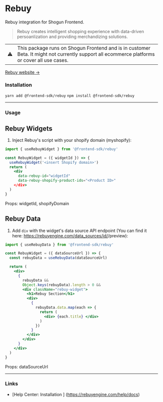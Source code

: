 # Rebuy

Rebuy integration for Shogun Frontend.

> Rebuy creates intelligent shopping experience with data-driven persoanlization and providing merchandizing solutions.

<table>
  <tbody>
    <tr>
      <td>⚠️</td>
      <td>This package runs on Shogun Frontend and is in customer Beta. It might not currently support all ecommerce platforms or cover all use cases.</td>
    </tr>
  </tbody>
</table>

[Rebuy website →](https://rebuyengine.com)

### Installation

`yarn add @frontend-sdk/rebuy`
`npm install @frontend-sdk/rebuy`

---

### Usage

## Rebuy Widgets

1. Inject Rebuy's script with your shopify domain (myshopify):

  ```jsx
  import { useRebuyWidget } from '@frontend-sdk/rebuy'

  const RebuyWidget = ({ widgetId }) => {
    useRebuyWidget('<insert Shopify domain>')
    return (
      <div
        data-rebuy-id="widgetId"
        data-rebuy-shopify-product-ids="<Product ID>"
      </div>
    )
  }
  ```

Props: widgetId, shopifyDomain

## Rebuy Data

1. Add `div` with the widget's data source API endpoint (You can find it here: https://rebuyengine.com/data_sources/id/<Data Source Id>/preview):

  ```jsx
  import { useRebuyData } from '@frontend-sdk/rebuy'

  const RebuyWidget = ({ dataSourceUrl }) => {
    const rebuyData = useRebuyData(dataSourceUrl)

    return (
      <div>
        { 
          rebuyData && 
          Object.keys(rebuyData).length > 0 &&
          <div className="rebuy-widget">
            <h1>Rebuy Section</h1>
            <div>
              { 
                rebuyData.data.map(each => {
                  return (
                    <div> {each.title} </div>
                  )
                })
              }
            </div>
          </div>
        }
      </div>
    )
  }
  ```

Props: dataSourceUrl

---

### Links

- [Help Center: Installation ] (https://rebuyengine.com/help/docs)